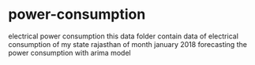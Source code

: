 # power-consumption
electrical power consumption 
this data folder contain data of electrical consumption of my state rajasthan of month january 2018
forecasting the power consumption with arima model 
